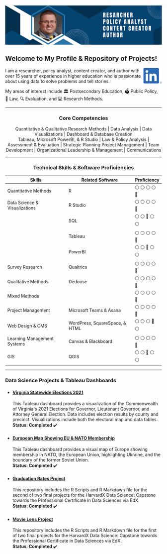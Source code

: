 ![](https://github.com/drcdavidson/drcdavidson/blob/f32cc66e6dfbbd3bee130771b0833d2db4d9fd1c/Images/Linked%20Banner.png)
<p>
  
## Welcome to My Profile & Repository of Projects!
<a href="https://www.linkedin.com/in/drchrisdavidson/"><img height="50" align='right' src="https://raw.githubusercontent.com/drcdavidson/drcdavidson/master/Images/LI-In-Bug.png"></a>

I am a researcher, policy analyst, content creator, and author with over 15 years of experience in higher education who is passionate about using data to solve problems and tell stories. 

My areas of interest include 
:classical_building: Postsecondary Education, 
:ballot_box: Public Policy, 
:scroll: Law, 
:mag: Evaluation, and :computer: Research Methods.

---

### <p align="center"> Core Competencies </p>
<p align="center">
Quantitative & Qualitative Research Methods | Data Analysis | Data Visualizations | Dashboard & Database Creation <br>
Tableau, Microsoft PowerBI, & R Studio | Law & Policy Analysis | Assessment & Evaluation | Strategic Planning Project Management | <be>
Team Development | Organizational Leadership & Management | Communications </p>

---

### <p align="center"> Technical Skills & Software Proficiencies </p>

| Skills | Related Software | Proficiency |
| --- | --- | --- |
| Quantitative Methods | R | :white_circle:	:white_circle:	:white_circle:	:white_circle:  :large_blue_circle:
| Data Science & Visualizations |  R Studio | :white_circle:	:white_circle:	:white_circle:	:white_circle:  :large_blue_circle:
| | SQL | :white_circle:	:white_circle:  :large_blue_circle:   :white_circle:  :white_circle:
| | Tableau | :white_circle:	:white_circle:	:white_circle:	 :white_circle:   :large_blue_circle:  
| | PowerBI | :white_circle:	:white_circle:	:large_blue_circle: :white_circle:	 :white_circle:      
| Survey Research | Qualtrics | :white_circle:	:white_circle:	:white_circle:	:white_circle:  :large_blue_circle:
| Qualitative Methods | Dedoose |:white_circle:	:white_circle:	:white_circle:	:white_circle:  :large_blue_circle:
| Mixed Methods | | :white_circle:	:white_circle:	:white_circle:  :white_circle:  :large_blue_circle: 
| Project Management | Microsoft Teams & Asana | :white_circle:	:white_circle:	:white_circle:	:white_circle:  :large_blue_circle: |
| Web Design & CMS | WordPress, SquareSpace, & HTML | :white_circle:	:white_circle:	:white_circle:	:large_blue_circle: :white_circle:
| Learning Management Systems | Canvas & Blackboard | :white_circle:	:white_circle:	:white_circle:	:white_circle:  :large_blue_circle:
| GIS | QGIS | :white_circle: :white_circle: :large_blue_circle: :white_circle: :white_circle:	


---

### Data Science Projects & Tableau Dashboards

<!-- #### [Mock University Sample Data](https://public.tableau.com/views/MockUniveristySampleData/StudentCharacteristics?:language=en-US&publish=yes&:display_count=n&:origin=viz_share_link)
  This Tableau dashboard provides a visualization of a fictional dataset of Mock University including Student Demographic Characteristics, Enrollment Trends, Financial Charges, and other factors. <br />
  **Status: Completed** :heavy_check_mark:-->

  
- #### [Virginia Statewide Elections 2021](https://public.tableau.com/views/VirginiaStatewideElections2021/VirginiasStatewideElection2021?:language=en-US&:display_count=n&:origin=viz_share_link)
  This Tableau dashboard provides a visualization of the Commonwealth of Virginia's 2021 Elections for  Governor, Lieutenant Governor, and Attorney General Election. Data includes election results by county and precinct. Visualizations include both the electoral map and data tables. <br />
  **Status: Completed** :heavy_check_mark:
  
- #### [European Map Showing EU & NATO Membership](https://public.tableau.com/views/EuropeanMapShowingEUNATOMembership/Dashboard1?:language=en-US&:display_count=n&:origin=viz_share_link)  
  This Tableau dashboard provides a visual map of Europe showing membership in NATO, the European Union, highlighting Ukraine, and the boundary of the former Soviet Union. <br />
  **Status: Completed** :heavy_check_mark:
  
- #### [Graduation Rates Project](https://github.com/drcdavidson/gradrates)
  This repository includes the R Scripts and R Markdown file for the second of two final projects for the HarvardX Data Science: Capstone towards the Professional Certificate in Data Sciences via EdX. <br />
  **Status: Completed** :heavy_check_mark:
  
- #### [Movie Lens Project](https://github.com/drcdavidson/movielens)
  This repository includes the R Scripts and R Markdown file for the first of two final projects for the HarvardX Data Science: Capstone towards the Professional Certificate in Data Sciences via EdX. <br />
  **Status: Completed** :heavy_check_mark:
